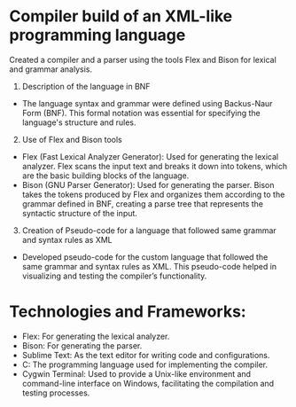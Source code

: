 # Compiler build of an XML-like programming language

Created a compiler and a parser using the tools Flex and Bison for lexical and grammar
analysis.

1. Description of the language in BNF
* The language syntax and grammar were defined using Backus-Naur Form (BNF). This formal notation was essential for specifying the language's structure and rules.
2. Use of Flex and Bison tools
* Flex (Fast Lexical Analyzer Generator): Used for generating the lexical analyzer. Flex scans the input text and breaks it down into tokens, which are the basic building blocks of the language.
* Bison (GNU Parser Generator): Used for generating the parser. Bison takes the tokens produced by Flex and organizes them according to the grammar defined in BNF, creating a parse tree that represents the syntactic structure of the input.
3. Creation of Pseudo-code for a language that followed same grammar and syntax rules as XML
* Developed pseudo-code for the custom language that followed the same grammar and syntax rules as XML. This pseudo-code helped in visualizing and testing the compiler’s functionality.

# Technologies and Frameworks:
* Flex: For generating the lexical analyzer.
* Bison: For generating the parser.
* Sublime Text: As the text editor for writing code and configurations.
* C: The programming language used for implementing the compiler.
* Cygwin Terminal: Used to provide a Unix-like environment and command-line interface on Windows, facilitating the compilation and testing processes.


